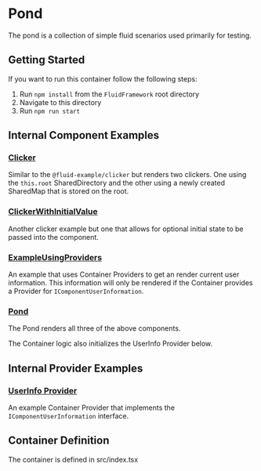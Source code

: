 # Pond

The pond is a collection of simple fluid scenarios used primarily for testing.

## Getting Started

If you want to run this container follow the following steps:

1. Run `npm install` from the `FluidFramework` root directory
2. Navigate to this directory
3. Run `npm run start`

## Internal Component Examples

### [Clicker](./src/internal-components/clicker.tsx)

Similar to the `@fluid-example/clicker` but renders two clickers. One using the `this.root`
SharedDirectory and the other using a newly created SharedMap that is stored on the root.

### [ClickerWithInitialValue](./src/internal-components/clickerWithInitialValue.tsx)

Another clicker example but one that allows for optional initial state to be passed into
the component.

### [ExampleUsingProviders](./src/internal-components/exampleUsingProviders.tsx)

An example that uses Container Providers to get an render current user information. This information
will only be rendered if the Container provides a Provider for `IComponentUserInformation`.

### [Pond](./src/index.tsx)

The Pond renders all three of the above components.

The Container logic also initializes the UserInfo Provider below.

## Internal Provider Examples

### [UserInfo Provider](./src/providers/userInfo.ts)

An example Container Provider that implements the `IComponentUserInformation` interface.

## Container Definition

The container is defined in src/index.tsx